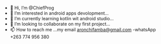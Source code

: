 - 👋 Hi, I’m @ChiefProg
- 👀 I’m interested in android apps devolopment...
- 🌱 I’m currently learning kotlin wit android studio...
- 💞️ I’m looking to collaborate on my first project...
- 📫 How to reach me ...my email aronchifamba@gmail.com
-whatsApp +263 774 956 380

<!---
ChiefProg/ChiefProg is a ✨ special ✨ repository because its `README.md` (this file) appears on your GitHub profile.
You can click the Preview link to take a look at your changes.
--->
